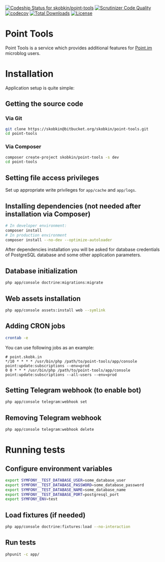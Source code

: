 [ ![Codeship Status for skobkin/point-tools](https://app.codeship.com/projects/bb9fe730-a175-0134-5572-12490b0b4938/status?branch=master)](https://app.codeship.com/projects/189850)
[![Scrutinizer Code Quality](https://scrutinizer-ci.com/b/skobkin/point-tools/badges/quality-score.png?b=master)](https://scrutinizer-ci.com/b/skobkin/point-tools/?branch=master)
[![codecov](https://codecov.io/bb/skobkin/point-tools/branch/master/graph/badge.svg)](https://codecov.io/bb/skobkin/point-tools)
[![Total Downloads](https://poser.pugx.org/skobkin/point-tools/downloads)](https://packagist.org/packages/skobkin/point-tools)
[![License](https://poser.pugx.org/skobkin/point-tools/license)](https://packagist.org/packages/skobkin/point-tools)

# Point Tools

Point Tools is a service which provides additional features for [Point.im](https://point.im/) microblog users.

# Installation

Application setup is quite simple:

## Getting the source code

### Via Git
```bash
git clone https://skobkin@bitbucket.org/skobkin/point-tools.git
cd point-tools
```

### Via Composer
```bash
composer create-project skobkin/point-tools -s dev
cd point-tools
```

## Setting file access privileges
Set up appropriate write privileges for `app/cache` and `app/logs`.

## Installing dependencies (not needed after installation via Composer)

```bash
# In developer environment:
composer install
# In production environment
composer install --no-dev --optimize-autoloader
```

After dependencies installation you will be asked for database credentials of PostgreSQL database and some other application parameters.

## Database initialization

```bash
php app/console doctrine:migrations:migrate
```

## Web assets installation

```bash
php app/console assets:install web --symlink
```

## Adding CRON jobs

```bash
crontab -e
```

You can use following jobs as an example:

```crontab
# point.skobk.in
*/10 * * * * /usr/bin/php /path/to/point-tools/app/console point:update:subscriptions --env=prod
0 0 * * * /usr/bin/php /path/to/point-tools/app/console point:update:subscriptions --all-users --env=prod
```

## Setting Telegram webhook (to enable bot)

```bash
php app/console telegram:webhook set
```

## Removing Telegram webhook

```bash
php app/console telegram:webhook delete
```

# Running tests

## Configure environment variables

```bash
export SYMFONY__TEST_DATABASE_USER=some_database_user
export SYMFONY__TEST_DATABASE_PASSWORD=some_database_password
export SYMFONY__TEST_DATABASE_NAME=some_database_name
export SYMFONY__TEST_DATABASE_PORT=postgresql_port
export SYMFONY_ENV=test
```

## Load fixtures (if needed)

```bash
php app/console doctrine:fixtures:load --no-interaction
```

## Run tests

```bash
phpunit -c app/
```
